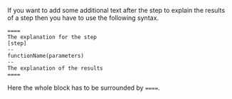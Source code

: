 If you want to add some additional text after the step to explain the results of a step then you have to use the following syntax.

```
====
The explanation for the step
[step]
--
functionName(parameters)
--
The explanation of the results
====
```

Here the whole block has to be surrounded by `====`.